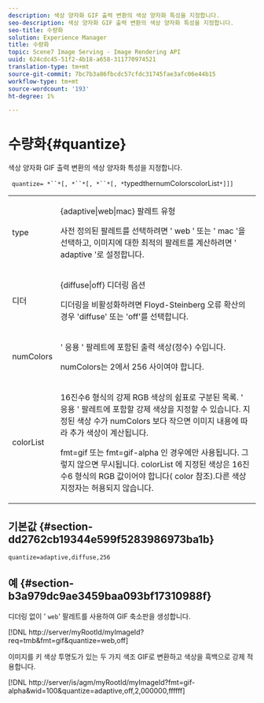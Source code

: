 ```yaml
---
description: 색상 양자화 GIF 출력 변환의 색상 양자화 특성을 지정합니다.
seo-description: 색상 양자화 GIF 출력 변환의 색상 양자화 특성을 지정합니다.
seo-title: 수량화
solution: Experience Manager
title: 수량화
topic: Scene7 Image Serving - Image Rendering API
uuid: 624cdc45-51f2-4b18-a658-311770974521
translation-type: tm+mt
source-git-commit: 7bc7b3a86fbcdc57cfdc31745fae3afc06e44b15
workflow-type: tm+mt
source-wordcount: '193'
ht-degree: 1%

---
```



# 수량화{#quantize}

색상 양자화 GIF 출력 변환의 색상 양자화 특성을 지정합니다.

` quantize= *``*[, *``*[, *``*[, *`typedthernumColorscolorList`*]]]`

<table id="simpletable_6BF155FCB8224E7EBFC8D8375AD26A71"> 
 <tr class="strow"> 
  <td class="stentry"> <p> <span class="codeph"> <span class="varname"> type  </span> </span> </p> </td> 
  <td class="stentry"> <p> <span class="codeph"> {adaptive|web|mac}  </span> 팔레트 유형 </p> <p>사전 정의된 팔레트를 선택하려면 ' <span class="codeph"> web </span>' 또는 ' <span class="codeph"> mac </span>'을 선택하고, 이미지에 대한 최적의 팔레트를 계산하려면 ' <span class="codeph"> adaptive </span>'로 설정합니다. </p> </td> 
 </tr> 
 <tr class="strow"> 
  <td class="stentry"> <p> <span class="codeph"> <span class="varname"> 디더  </span> </span> </p> </td> 
  <td class="stentry"> <p> <span class="codeph"> {diffuse|off} 디더링  </span> 옵션 </p> <p>디더링을 비활성화하려면 Floyd-Steinberg 오류 확산의 경우 'diffuse' 또는 'off'를 선택합니다. </p> </td> 
 </tr> 
 <tr class="strow"> 
  <td class="stentry"> <p> <span class="codeph"> <span class="varname"> numColors  </span> </span> </p> </td> 
  <td class="stentry"> <p>' <span class="codeph"> 응용 </span>' 팔레트에 포함된 출력 색상(정수) 수입니다. </p> <p> <span class="codeph"> <span class="varname"> numColors는 2에서 256 사이여야  </span> </span> 합니다. </p> </td> 
 </tr> 
 <tr class="strow"> 
  <td class="stentry"> <p> <span class="codeph"> <span class="varname"> colorList  </span> </span> </p> </td> 
  <td class="stentry"> <p>16진수6 형식의 강제 RGB 색상의 쉼표로 구분된 목록. ' <span class="codeph"> 응용 </span>' 팔레트에 포함할 강제 색상을 지정할 수 있습니다. 지정된 색상 수가 <span class="codeph"> numColors </span>보다 작으면 이미지 내용에 따라 추가 색상이 계산됩니다. </p> <p><span class="codeph"> fmt=gif </span> 또는 <span class="codeph"> fmt=gif-alpha </span>인 경우에만 사용됩니다. 그렇지 않으면 무시됩니다. <span class="codeph"> <span class="varname"> colorList </span> </span>에 지정된 색상은 16진수6 형식의 RGB 값이어야 합니다( <span class="codeph"> color </span> 참조).다른 색상 지정자는 허용되지 않습니다. </p> </td> 
 </tr> 
</table>

## 기본값 {#section-dd2762cb19344e599f5283986973ba1b}

`quantize=adaptive,diffuse,256`

## 예 {#section-b3a979dc9ae3459baa093bf17310988f}

디더링 없이 &#39; `web`&#39; 팔레트를 사용하여 GIF 축소판을 생성합니다.

[!DNL http://server/myRootId/myImageId?req=tmb&fmt=gif&quantize=web,off]

이미지를 키 색상 투명도가 있는 두 가지 색조 GIF로 변환하고 색상을 흑백으로 강제 적용합니다.

[!DNL http://server/is/agm/myRootId/myImageId?fmt=gif-alpha&wid=100&quantize=adaptive,off,2,000000,ffffff]
